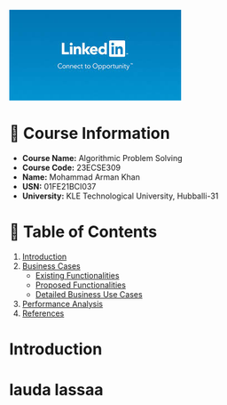 ![Header Image](assets/logo.jpg)

# 📘 Course Information

- **Course Name:** Algorithmic Problem Solving
- **Course Code:** 23ECSE309
- **Name:** Mohammad Arman Khan
- **USN:** 01FE21BCI037
- **University:** KLE Technological University, Hubballi-31

# 📑 Table of Contents

1. [Introduction](#introduction)
2. [Business Cases](#business-cases)
   - [Existing Functionalities](#existing-functionalities)
   - [Proposed Functionalities](#proposed-functionalities)
   - [Detailed Business Use Cases](#detailed-business-use-cases)
3. [Performance Analysis](#performance-analysis)
4. [References](#references)

# Introduction


# lauda lassaa


